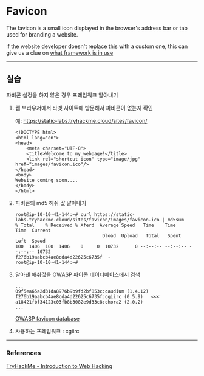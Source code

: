 # Favicon

The favicon is a small icon displayed in the browser's address bar or tab used for branding a website.

if the website developer doesn't replace this with a custom one, this can give us a clue on <u>what framework is in use</u>

---

## 실습 

파비콘 설정을 하지 않은 경우 프레임워크 알아내기

1. 웹 브라우저에서 타겟 사이트에 방문해서 파비콘이 없는지 확인   

    예: https://static-labs.tryhackme.cloud/sites/favicon/
    ```
    <!DOCTYPE html>
    <html lang="en">
    <head>
        <meta charset="UTF-8">
        <title>Welcome to my webpage!</title>
        <link rel="shortcut icon" type="image/jpg" href="images/favicon.ico"/>
    </head>
    <body>
    Website coming soon....
    </body>
    </html>
    ```

2. 파비콘의 md5 해쉬 값 알아내기 
    ```
    root@ip-10-10-41-144:~# curl https://static-labs.tryhackme.cloud/sites/favicon/images/favicon.ico | md5sum
    % Total    % Received % Xferd  Average Speed   Time    Time     Time  Current
                                    Dload  Upload   Total   Spent    Left  Speed
    100  1406  100  1406    0     0  10732      0 --:--:-- --:--:-- --:--:-- 10732
    f276b19aabcb4ae8cda4d22625c6735f  -
    root@ip-10-10-41-144:~# 
    ```
3. 알아낸 해쉬값을 OWASP 파이콘 데이터베이스에서 검색
    ```
    ...
    09f5ea65a2d31da8976b9b9fd2bf853c:caudium (1.4.12)
    f276b19aabcb4ae8cda4d22625c6735f:cgiirc (0.5.9)   <<<
    a18421fbf34123c03fb8b3082e9d33c8:chora2 (2.0.2) 
    ...
    ```
    [OWASP favicon database](
    https://wiki.owasp.org/index.php/OWASP_favicon_database)

4. 사용하는 프레임워크 : cgiirc

---

### References
[TryHackMe - Introduction to Web Hacking](https://tryhackme.com/module/intro-to-web-hacking)    
